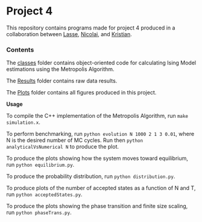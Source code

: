 # Project 4

This repository contains programs made for project 4 produced in a collaboration between [Lasse](https://github.com/lasselb87), [Nicolai](https://github.com/nicolossus), and [Kristian](https://github.com/KristianWold).


### Contents

The [classes](https://github.com/nicolossus/FYS3150/tree/master/Project4/Classes) folder contains object-oriented code
for calculating Ising Model estimations using the Metropolis Algorithm.

The [Results](https://github.com/nicolossus/FYS3150/tree/master/Project4/Results) folder contains raw data results.

The [Plots](https://github.com/nicolossus/FYS3150/tree/master/Project4/Plots) folder contains all figures produced in this project.

**Usage**

To compile the C++ implementation of the Metropolis Algorithm, run `make simulation.x`.

To perform benchmarking, run `python evolution N 1000 2 1 3 0.01`, where N is the desired
number of MC cycles. Run then `python analyticalVsNumerical N` to produce the plot.

To produce the plots showing how the system moves toward equilibrium, run `python equilibrium.py`.

To produce the probability distribution, run `python distribution.py`.

To produce plots of the number of accepted states as a function of N and T, run `python acceptedStates.py`.

To produce the plots showing the phase transition and finite size scaling, run `python phaseTrans.py`.
